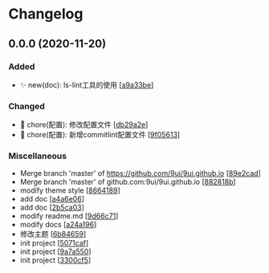 # Changelog

<a name="0.0.0"></a>
## 0.0.0 (2020-11-20)

### Added

- ✨ new(doc): ls-lint工具的使用 [[a9a33be](https://github.com/9ui/9ui.github.io/commit/a9a33bebfbd4a0d715484e96752102552d950c6a)]

### Changed

- 🔧 chore(配置): 修改配置文件 [[db29a2e](https://github.com/9ui/9ui.github.io/commit/db29a2eda3cb921146c74ce9c896f3275dcbfede)]
- 🔧 chore(配置): 新增commitlint配置文件 [[9f05613](https://github.com/9ui/9ui.github.io/commit/9f056135223a160c85a1872761bfeea1e8f40a43)]

### Miscellaneous

-  Merge branch &#x27;master&#x27; of https://github.com/9ui/9ui.github.io [[89e2cad](https://github.com/9ui/9ui.github.io/commit/89e2cadf57f9d99a88c6b1ca09dd6dc6050aa531)]
-  Merge branch &#x27;master&#x27; of github.com:9ui/9ui.github.io [[882818b](https://github.com/9ui/9ui.github.io/commit/882818b354e5926352df975f4343407e488b3da5)]
-  modify theme style [[8664189](https://github.com/9ui/9ui.github.io/commit/866418999c5c717566875b1a44cb2b3bcee9cafe)]
-  add doc [[a4a6e06](https://github.com/9ui/9ui.github.io/commit/a4a6e061e94b56900f1610a74c68aa011dcaacd7)]
-  add doc [[2b5ca03](https://github.com/9ui/9ui.github.io/commit/2b5ca03b48dc5d54e5d171662dfd5ded46fa4207)]
-  modify readme.md [[9d66c71](https://github.com/9ui/9ui.github.io/commit/9d66c71bcdf116b8e06f01d20d88b4c919fd82ea)]
-  modify docs [[a24a196](https://github.com/9ui/9ui.github.io/commit/a24a196a61cc8a252a43be73a52673a9d5809597)]
-  修改主题 [[6b84659](https://github.com/9ui/9ui.github.io/commit/6b846593d1bbe7fdf70265e3abfe61cd6f12fdeb)]
-  init project [[5071caf](https://github.com/9ui/9ui.github.io/commit/5071caf584da63068733f1b651bfc59a40ff4c39)]
-  init project [[9a7a550](https://github.com/9ui/9ui.github.io/commit/9a7a5505401db6743676e51b465e6e2507185fb7)]
-  init project [[3300cf5](https://github.com/9ui/9ui.github.io/commit/3300cf51b057f46393ca24f791e3c06ba7a1849b)]


